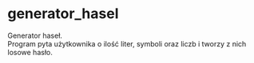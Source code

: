 # generator_hasel


Generator haseł.  
Program pyta użytkownika o ilość liter, symboli oraz liczb i tworzy z nich losowe hasło. 
